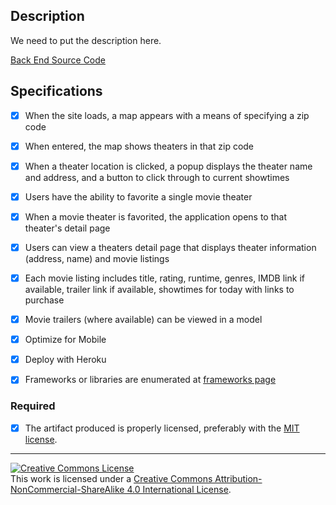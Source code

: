 ## Description

We need to put the description here.

[Back End Source Code](https://github.com/jrob8577/witty-trumpeter-back)

## Specifications

- [X] When the site loads, a map appears with a means of specifying a zip code  

- [X] When entered, the map shows theaters in that zip code

- [X] When a theater location is clicked, a popup displays the theater name and address, and a button to click through to current showtimes

- [X] Users have the ability to favorite a single movie theater

- [X] When a movie theater is favorited, the application opens to that theater's detail page

- [X] Users can view a theaters detail page that displays theater information (address, name) and movie listings

- [X] Each movie listing includes title, rating, runtime, genres, IMDB link if available, trailer link if available, showtimes for today with links to purchase

- [X] Movie trailers (where available) can be viewed in a model

- [X] Optimize for Mobile

- [X] Deploy with Heroku

- [X] Frameworks or libraries are enumerated at [frameworks page](STACK.md)

### Required

- [X] The artifact produced is properly licensed, preferably with the [MIT license][mit-license].

---

<!-- LICENSE -->

<a rel="license" href="http://creativecommons.org/licenses/by-nc-sa/4.0/"><img alt="Creative Commons License" style="border-width:0" src="https://i.creativecommons.org/l/by-nc-sa/4.0/80x15.png" /></a>
<br />This work is licensed under a <a rel="license" href="http://creativecommons.org/licenses/by-nc-sa/4.0/">Creative Commons Attribution-NonCommercial-ShareAlike 4.0 International License</a>.

[mit-license]: https://opensource.org/licenses/MIT
